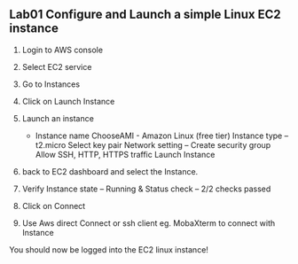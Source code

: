 ## Lab01 Configure and Launch a simple Linux EC2 instance

1.	Login to AWS console
2.	Select EC2 service
3.	Go to Instances
4.	Click on Launch Instance
5.	Launch an instance
	*	Instance name
		ChooseAMI - Amazon Linux (free tier)
		Instance type – t2.micro
		Select key pair
		Network setting – Create security group
			 Allow SSH, HTTP, HTTPS traffic
		Launch Instance
		
6.	back to EC2 dashboard and select the Instance.
7.	Verify Instance state – Running & Status check – 2/2 checks passed
8.	Click on Connect
9.	Use Aws direct Connect or ssh client eg. MobaXterm to connect with Instance

You should now be logged into the EC2 linux instance!

